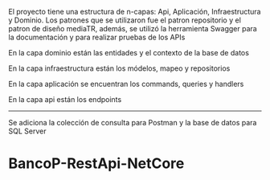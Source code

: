 El proyecto tiene una estructura de n-capas: Api, Aplicación, Infraestructura y Dominio. Los patrones que se utilizaron fue el patron repositorio y el patron de diseño mediaTR, además, se utilizó la herramienta Swagger para la documentación y para realizar pruebas de los APIs

En la capa dominio están las entidades y el contexto de la base de datos

En la capa infraestructura están los módelos, mapeo y repositorios

En la capa aplicación se encuentran los commands, queries y handlers

En la capa api están los endpoints

---------------------------------
Se adiciona la colección de consulta para Postman y la base de datos para SQL Server

# BancoP-RestApi-NetCore
